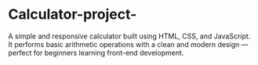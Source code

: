 # Calculator-project-
A simple and responsive calculator built using HTML, CSS, and JavaScript. It performs basic arithmetic operations with a clean and modern design — perfect for beginners learning front-end development.
